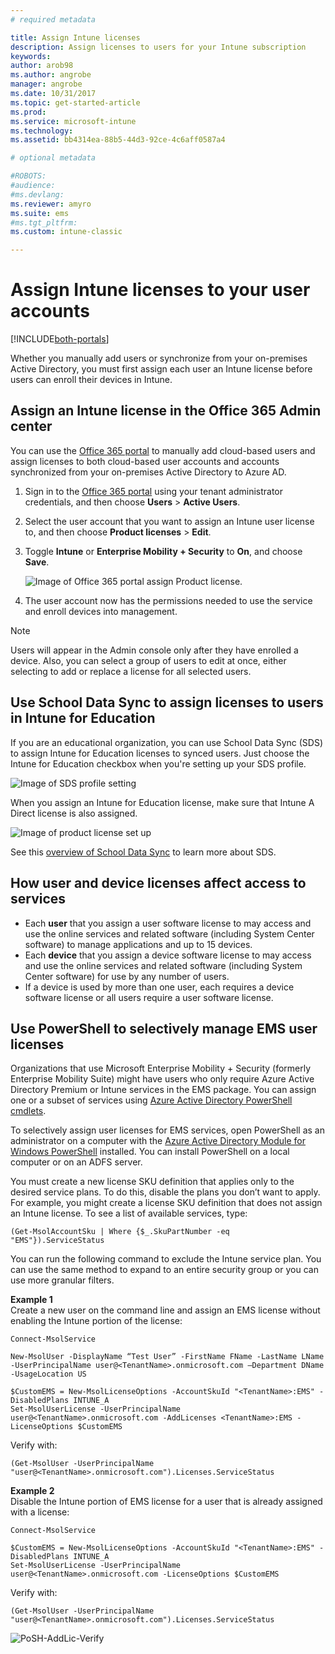 ```yaml
---
# required metadata

title: Assign Intune licenses
description: Assign licenses to users for your Intune subscription
keywords:
author: arob98
ms.author: angrobe
manager: angrobe
ms.date: 10/31/2017
ms.topic: get-started-article
ms.prod:
ms.service: microsoft-intune
ms.technology:
ms.assetid: bb4314ea-88b5-44d3-92ce-4c6aff0587a4

# optional metadata

#ROBOTS:
#audience:
#ms.devlang:
ms.reviewer: amyro
ms.suite: ems
#ms.tgt_pltfrm:
ms.custom: intune-classic

---
```


# Assign Intune licenses to your user accounts

[!INCLUDE[both-portals](./includes/note-for-both-portals.md)]

Whether you manually add users or synchronize from your on-premises Active Directory, you must first assign each user an Intune license before users can enroll their devices in Intune.

## Assign an Intune license in the Office 365 Admin center

You can use the [Office 365 portal](http://go.microsoft.com/fwlink/p/?LinkId=698854) to manually add cloud-based users and assign licenses to both cloud-based user accounts and accounts synchronized from your on-premises Active Directory to Azure AD.

1. Sign in to the [Office 365 portal](http://go.microsoft.com/fwlink/p/?LinkId=698854) using your tenant administrator credentials, and then choose **Users** > **Active Users**.

2. Select the user account that you want to assign an Intune user license to, and then choose **Product licenses** > **Edit**.

3. Toggle **Intune** or **Enterprise Mobility + Security** to **On**, and choose **Save**.

   ![Image of Office 365 portal assign Product license.](./media/office-assign-license.png)

4. The user account now has the permissions needed to use the service and enroll devices into management.

> [!NOTE]
> Users will appear in the Admin console only after they have enrolled a device. Also, you can select a group of users to edit at once,  either selecting to add or replace a license for all selected users.

## Use School Data Sync to assign licenses to users in Intune for Education
If you are an educational organization, you can use School Data Sync (SDS) to assign Intune for Education licenses to synced users. Just choose the Intune for Education checkbox when you're setting up your SDS profile.  

![Image of SDS profile setting](./media/i4e-sds-profile-setup-setting.png)

When you assign an Intune for Education license, make sure that Intune A Direct license is also assigned.

![Image of product license set up](./media/i4e-set-licenses.png)

See this [overview of School Data Sync](https://support.office.com/article/Overview-of-School-Data-Sync-and-Classroom-f3d1147b-4ade-4905-8518-508e729f2e91?ui=en-US&rs=en-US&ad=US) to learn more about SDS.

## How user and device licenses affect access to services
* Each **user** that you assign a user software license to may access and use the online services and related software (including System Center software) to manage applications and up to 15 devices.
* Each **device** that you assign a device software license to may access and use the online services and related software (including System Center software) for use by any number of users.
* If a device is used by more than one user, each requires a device software license or all users require a user software license.

## Use PowerShell to selectively manage EMS user licenses
Organizations that use Microsoft Enterprise Mobility + Security (formerly Enterprise Mobility Suite) might have users who only require Azure Active Directory Premium or Intune services in the EMS package. You can assign one or a subset of services using [Azure Active Directory PowerShell cmdlets](https://msdn.microsoft.com/library/jj151815.aspx).

To selectively assign user licenses for EMS services, open PowerShell as an administrator on a computer with the [Azure Active Directory Module for Windows PowerShell](https://msdn.microsoft.com/library/jj151815.aspx#bkmk_installmodule) installed. You can install PowerShell on a local computer or on an ADFS server.

You must create a new license SKU definition that applies only to the desired service plans. To do this, disable the plans you don’t want to apply. For example, you might create a license SKU definition that does not assign an Intune license. To see a list of available services, type:

    (Get-MsolAccountSku | Where {$_.SkuPartNumber -eq "EMS"}).ServiceStatus

You can run the following command to exclude the Intune service plan. You can use the same method to expand to an entire security group or you can use more granular filters.

**Example 1**<br>
Create a new user on the command line and assign an EMS license without enabling the Intune portion of the license:

    Connect-MsolService

    New-MsolUser -DisplayName “Test User” -FirstName FName -LastName LName -UserPrincipalName user@<TenantName>.onmicrosoft.com –Department DName -UsageLocation US

    $CustomEMS = New-MsolLicenseOptions -AccountSkuId "<TenantName>:EMS" -DisabledPlans INTUNE_A
    Set-MsolUserLicense -UserPrincipalName user@<TenantName>.onmicrosoft.com -AddLicenses <TenantName>:EMS -LicenseOptions $CustomEMS


Verify with:

    (Get-MsolUser -UserPrincipalName "user@<TenantName>.onmicrosoft.com").Licenses.ServiceStatus

**Example 2**<br>
Disable the Intune portion of EMS license for a user that is already assigned with a license:

    Connect-MsolService

    $CustomEMS = New-MsolLicenseOptions -AccountSkuId "<TenantName>:EMS" -DisabledPlans INTUNE_A
    Set-MsolUserLicense -UserPrincipalName user@<TenantName>.onmicrosoft.com -LicenseOptions $CustomEMS

Verify with:

    (Get-MsolUser -UserPrincipalName "user@<TenantName>.onmicrosoft.com").Licenses.ServiceStatus

![PoSH-AddLic-Verify](./media/posh-addlic-verify.png)
